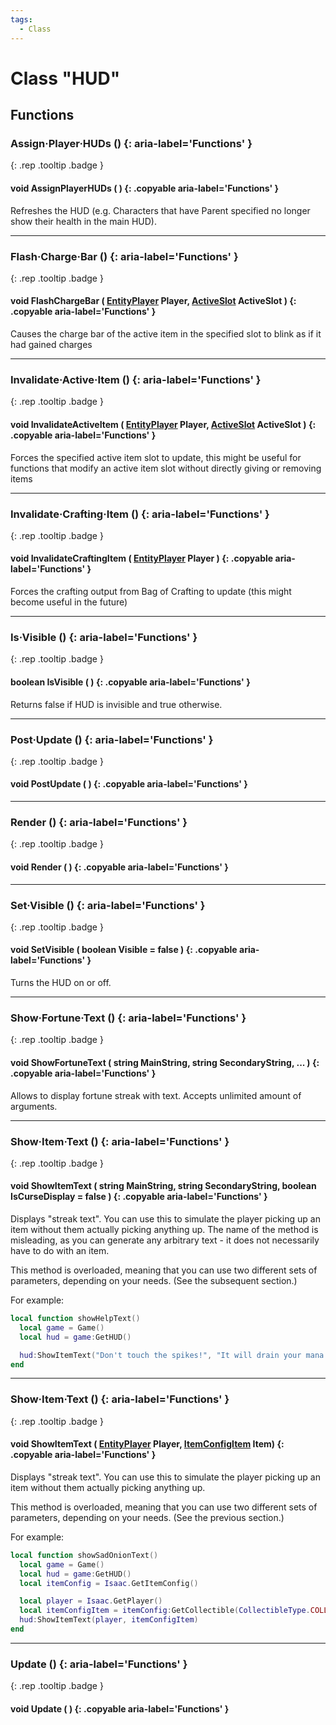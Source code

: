```yaml
---
tags:
  - Class
---
```

# Class "HUD"
## Functions
### Assign·Player·HUDs () {: aria-label='Functions' }
[ ](#){: .rep .tooltip .badge }
#### void AssignPlayerHUDs ( ) {: .copyable aria-label='Functions' }
Refreshes the HUD (e.g. Characters that have Parent specified no longer show their health in the main HUD).
___
### Flash·Charge·Bar () {: aria-label='Functions' }
[ ](#){: .rep .tooltip .badge }
#### void FlashChargeBar ( [EntityPlayer](EntityPlayer.md) Player, [ActiveSlot](enums/ActiveSlot.md) ActiveSlot ) {: .copyable aria-label='Functions' }
Causes the charge bar of the active item in the specified slot to blink as if it had gained charges

___
### Invalidate·Active·Item () {: aria-label='Functions' }
[ ](#){: .rep .tooltip .badge }
#### void InvalidateActiveItem ( [EntityPlayer](EntityPlayer.md) Player, [ActiveSlot](enums/ActiveSlot.md) ActiveSlot ) {: .copyable aria-label='Functions' }
Forces the specified active item slot to update, this might be useful for functions that modify an active item slot without directly giving or removing items

___
### Invalidate·Crafting·Item () {: aria-label='Functions' }
[ ](#){: .rep .tooltip .badge }
#### void InvalidateCraftingItem ( [EntityPlayer](EntityPlayer.md) Player ) {: .copyable aria-label='Functions' }
Forces the crafting output from Bag of Crafting to update (this might become useful in the future)

___
### Is·Visible () {: aria-label='Functions' }
[ ](#){: .rep .tooltip .badge }
#### boolean IsVisible ( ) {: .copyable aria-label='Functions' }
Returns false if HUD is invisible and true otherwise.
___
### Post·Update () {: aria-label='Functions' }
[ ](#){: .rep .tooltip .badge }
#### void PostUpdate ( ) {: .copyable aria-label='Functions' }
___
### Render () {: aria-label='Functions' }
[ ](#){: .rep .tooltip .badge }
#### void Render ( ) {: .copyable aria-label='Functions' }
___
### Set·Visible () {: aria-label='Functions' }
[ ](#){: .rep .tooltip .badge }
#### void SetVisible ( boolean Visible = false ) {: .copyable aria-label='Functions' }
Turns the HUD on or off.
___
### Show·Fortune·Text () {: aria-label='Functions' }
[ ](#){: .rep .tooltip .badge }
#### void ShowFortuneText ( string MainString, string SecondaryString, ... ) {: .copyable aria-label='Functions' }
Allows to display fortune streak with text. Accepts unlimited amount of arguments.
___
### Show·Item·Text () {: aria-label='Functions' }
[ ](#){: .rep .tooltip .badge }
#### void ShowItemText ( string MainString, string SecondaryString, boolean IsCurseDisplay = false ) {: .copyable aria-label='Functions' }

Displays "streak text". You can use this to simulate the player picking up an item without them actually picking anything up. The name of the method is misleading, as you can generate any arbitrary text - it does not necessarily have to do with an item.

This method is overloaded, meaning that you can use two different sets of parameters, depending on your needs. (See the subsequent section.)

For example:

```lua
local function showHelpText()
  local game = Game()
  local hud = game:GetHUD()

  hud:ShowItemText("Don't touch the spikes!", "It will drain your mana.")
end
```

___
### Show·Item·Text () {: aria-label='Functions' }
[ ](#){: .rep .tooltip .badge }
#### void ShowItemText ( [EntityPlayer](EntityPlayer.md) Player, [ItemConfigItem](ItemConfig_Item.md) Item) {: .copyable aria-label='Functions' }

Displays "streak text". You can use this to simulate the player picking up an item without them actually picking anything up.

This method is overloaded, meaning that you can use two different sets of parameters, depending on your needs. (See the previous section.)

For example:

```lua
local function showSadOnionText()
  local game = Game()
  local hud = game:GetHUD()
  local itemConfig = Isaac.GetItemConfig()

  local player = Isaac.GetPlayer()
  local itemConfigItem = itemConfig:GetCollectible(CollectibleType.COLLECTIBLE_SAD_ONION)
  hud:ShowItemText(player, itemConfigItem)
end
```

___
### Update () {: aria-label='Functions' }
[ ](#){: .rep .tooltip .badge }
#### void Update ( ) {: .copyable aria-label='Functions' }
